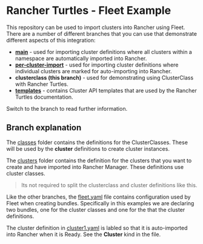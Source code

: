 # Rancher Turtles - Fleet Example

This repository can be used to import clusters into Rancher using Fleet. There are a number of different branches that you can use that demonstrate different aspects of this integration:

- **[main](https://github.com/rancher-sandbox/rancher-turtles-fleet-example/tree/main)** - used for importing cluster definitions where all clusters within a namespace are automatically imported into Rancher.
- **[per-cluster-import](https://github.com/rancher-sandbox/rancher-turtles-fleet-example/tree/per-cluster-import)** - used for importing cluster definitions where individual clusters are marked for auto-importing into Rancher.
- **clusterclass (this branch)** - used for demonstrating using ClusterClass with Rancher Turtles.
- **[templates](https://github.com/rancher-sandbox/rancher-turtles-fleet-example/tree/templates)** - contains Cluster API templates that are used by the Rancher Turtles documentation.

Switch to the branch to read further information.

## Branch explanation

The [classes](./classes/) folder contains the definitions for the ClusterClasses. These will be used by the **cluster** definitions to create cluster instances.

The [clusters](./clusters/) folder contains the definition for the clusters that you want to create and have imported into Rancher Manager. These definitions use cluster classes.

> Its not required to split the clusterclass and cluster definitions like this.

Like the other branches, the [fleet.yaml](fleet.yaml) file contains configuration used by Fleet when creating bundles. Specifically in this examples we are declaring two bundles, one for the cluster classes and one for the that the cluster definitions.

The cluster definition in [cluster1.yaml](./clusters/cluster1.yaml) is labled so that it is auto-imported into Rancher when it is Ready. See the **Cluster** kind in the file.
